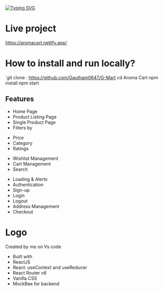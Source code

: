 [![Typing SVG](https://readme-typing-svg.demolab.com?font=Fira+Code&pause=1000&width=435&lines=AROMA+CART)](https://git.io/typing-svg)

# Live project

https://aromacart.netlify.app/

# How to install and run locally?

`git clone : https://github.com/Gautham0647/G-Mart
cd Aroma Cart
npm install
npm start

## Features

* Home Page
* Product Listing Page
* Single Product Page
* Filters by
 - Price
 - Category
 - Ratings
* Wishlist Management
* Cart Management
* Search
- Loading & Alerts
- Authentication
- Sign-up
- Login
- Logout
- Address Management
- Checkout

# Logo

Created by me on Vs code

- Built with
- ReactJS
- React: useContext and useReducer
- React Router v6
- Vanilla CSS
- MockBee for backend
